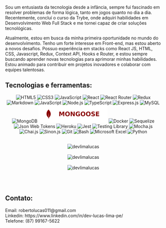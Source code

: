   <p>Sou um entusiasta da tecnologia desde a infância, sempre fui fascinado em resolver problemas de forma lógica, tanto em jogos quanto no dia a dia. Recentemente, concluí o curso da Trybe, onde adquiri habilidades em Desenvolvimento Web Full Stack e me tornei capaz de criar soluções tecnológicas.

Atualmente, estou em busca da minha primeira oportunidade no mundo do desenvolvimento. Tenho um forte interesse em Front-end, mas estou aberto a novos desafios. Possuo experiência em stacks como React JS, HTML, CSS, Javascript, Redux, Context API, Hooks e Router, e estou sempre buscando aprender novas tecnologias para aprimorar minhas habilidades. Estou animado para contribuir em projetos inovadores e colaborar com equipes talentosas.</p>

<h2>Tecnologias e ferramentas:</h2>

 <div align="center">
    <img
      src="https://img.shields.io/badge/HTML5-E34F26?style=for-the-badge&logo=html5&logoColor=white"
      alt="HTML5"
    />
    <img
      src="https://img.shields.io/badge/CSS3-1572B6?style=for-the-badge&logo=css3&logoColor=white"
      alt="CSS3"
    />
    <img
      src="https://img.shields.io/badge/JavaScript-F7DF1E?style=for-the-badge&logo=javascript&logoColor=black"
      alt="JavaScript"
    />
    <img
      src="https://img.shields.io/badge/React-20232A?style=for-the-badge&logo=react&logoColor=61DAFB"
      alt="React"
    />
    <img
      src="https://img.shields.io/badge/React_Router-CA4245?style=for-the-badge&logo=react-router&logoColor=white"
      alt="React Router"
    />
    <img
      src="https://img.shields.io/badge/Redux-593D88?style=for-the-badge&logo=redux&logoColor=white"
      alt="Redux"
    />
    <img
      src="https://img.shields.io/badge/Markdown-000000?style=for-the-badge&logo=markdown&logoColor=white"
      alt="Markdown"
    />
      <img
      src="https://img.shields.io/badge/JavaScript-F7DF1E?style=for-the-badge&logo=javascript&logoColor=black"
      alt="JavaScript"
    />
    <img
      src="https://img.shields.io/badge/Node.js-43853D?style=for-the-badge&logo=node.js&logoColor=white"
      alt="Node.js"
    />
    <img
      src="https://img.shields.io/badge/TypeScript-007ACC?style=for-the-badge&logo=typescript&logoColor=white"
      alt="TypeScript"
    />
    <img
      src="https://img.shields.io/badge/Express.js-404D59?style=for-the-badge"
      alt="Express.js"
    />
    <img
      src="https://img.shields.io/badge/MySQL-00000F?style=for-the-badge&logo=mysql&logoColor=white"
      alt="MySQL"
    />
    <img
      src="https://img.shields.io/badge/MongoDB-4EA94B?style=for-the-badge&logo=mongodb&logoColor=white"
      alt="MongoDB"
    />
    <img
      src="./badges/mongoose.svg"
      alt="Mongoose"
    />
    <img
      src="https://img.shields.io/badge/docker-%230db7ed.svg?style=for-the-badge&logo=docker&logoColor=white"
      alt="Docker"
    />
    <img
      src="https://img.shields.io/badge/sequelize-323330?style=for-the-badge&logo=sequelize&logoColor=blue"
      alt="Sequelize"
    />
    <img
      src="https://img.shields.io/badge/json%20web%20tokens-323330?style=for-the-badge&logo=json-web-tokens&logoColor=pink"
      alt="Json Web Tokens"
    />
    <img
      src="https://img.shields.io/badge/Heroku-430098?style=for-the-badge&logo=heroku&logoColor=white"
      alt="Heroku"
    />
      <img
      src="https://img.shields.io/badge/Jest-323330?style=for-the-badge&logo=Jest&logoColor=white"
      alt="Jest"
    />
    <img
      src="https://img.shields.io/badge/testing%20library-323330?style=for-the-badge&logo=testing-library&logoColor=red"
      alt="Testing Library"
    />
    <img
      src="https://img.shields.io/badge/mocha.js-323330?style=for-the-badge&logo=mocha&logoColor=Brown"
      alt="Mocha.js"
    />
    <img
      src="https://img.shields.io/badge/chai.js-323330?style=for-the-badge&logo=chai&logoColor=red"
      alt="Chai.js"
    />
    <img
      src="https://img.shields.io/badge/sinon.js-323330?style=for-the-badge&logo=sinon"
      alt="Sinon.js"
    />
      <img
      src="https://img.shields.io/badge/GIT-E44C30?style=for-the-badge&logo=git&logoColor=whitee"
      alt="Git"
    />
    <img
      src="https://img.shields.io/badge/GNU%20Bash-4EAA25?style=for-the-badge&logo=GNU%20Bash&logoColor=white"
      alt="Bash"
    />
    <img
      src="https://img.shields.io/badge/Microsoft_Excel-217346?style=for-the-badge&logo=microsoft-excel&logoColor=white"
      alt="Microsoft Excel"
    />
    <img
      src="https://img.shields.io/badge/Python-3776AB?style=for-the-badge&logo=python&logoColor=white"
      alt="Python"
    />
</div>
<br>
<div>
<p align="center">
  <img src="https://github-readme-stats.vercel.app/api?username=devlimalucas&show_icons=true&locale=en" alt="devlimalucas" width=400px />
  <br>
  <br>
  <img src="https://github-readme-stats.vercel.app/api/top-langs?username=devlimalucas&show_icons=true&locale=en&layout=compact" alt="devlimalucas" width=400px />
  <br>
  <br>
  <img src="https://github-readme-streak-stats.herokuapp.com/?user=devlimalucas&" alt="devlimalucas" width=400px />
</p>
<br>
</div>
<br>
<h2>Contato:</h2>
<div>Email: robertolucas011@gmail.com</div>
<div>Linkedin: https://www.linkedin.com/in/dev-lucas-lima-pe/</div>
<div>Telefone: (87) 99167-5622</div>
<br>
